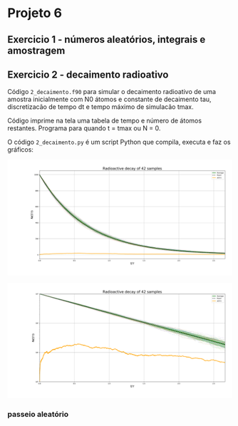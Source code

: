 # Projeto 6

## Exercicio 1 - números aleatórios, integrais e amostragem

## Exercicio 2 - decaimento radioativo

Código `2_decaimento.f90` para simular o decaimento radioativo de uma amostra
inicialmente com N0 átomos e constante de decaimento tau,
discretizacão de tempo dt e tempo máximo de simulacão tmax.

Código imprime na tela uma tabela de tempo e número de átomos
restantes. Programa para quando t = tmax ou N = 0.

O código `2_decaimento.py` é um script Python que compila, executa e faz os
gráficos:

![](2_decay.png)

![](2_decay_log.png)


### passeio aleatório

